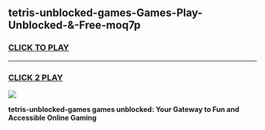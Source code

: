 
## tetris-unblocked-games-Games-Play-Unblocked-&-Free-moq7p
<h3>
<a href="https://premium76.site?title=tetris-unblocked-games&ref=24A">CLICK TO PLAY</a></h3>
<hr>

<h3>
<a href="https://premium76.site?title=tetris-unblocked-games&ref=24A">CLICK 2 PLAY</a>
  
</h3>

<a href="https://premium76.site?title=tetris-unblocked-games&ref=24A"><img src="https://clearcache.store/games.png"></a>


**tetris-unblocked-games games unblocked: Your Gateway to Fun and Accessible Online Gaming**
